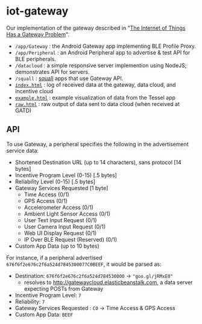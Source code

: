 iot-gateway
===========

Our implementation of the gateway described in "[The Internet of Things Has a Gateway Problem](http://dl.acm.org/citation.cfm?id=2699344)". 

- `/app/Gateway` : the Android Gateway app implementing BLE Profile Proxy.
- `/app/Peripheral` : an Android Peripheral app to advertise & test API for BLE peripherals.
- `/datacloud` : a simple responsive server implemention using NodeJS; demonstrates API for servers.
- `/squall` : [squall](https://github.com/helena-project/squall) apps that use Gateway API.
- [`index.html`](http://htmlpreview.github.io/?https://github.com/lab11/iot-gateway/blob/master/index.html) : log of received data at the gateway, data cloud, and incentive cloud
- [`example.html`](http://htmlpreview.github.io/?https://github.com/lab11/iot-gateway/blob/master/example.html) : example visualization of data from the Tessel app
- [`raw.html`](http://htmlpreview.github.io/?https://github.com/lab11/iot-gateway/blob/master/raw.html) : raw output of data sent to data cloud (when received at GATD)


API
---

To use Gateway, a peripheral specifies the following in the advertisement service data:
- Shortened Destination URL (up to 14 characters), sans protocol [14 bytes]
- Incentive Program Level (0-15) [.5 bytes]
- Reliability Level (0-15) [.5 bytes]
- Gateway Services Requested [1 byte]
  - Time Access (0/1)
  - GPS Access (0/1)
  - Accelerometer Access (0/1)
  - Ambient Light Sensor Access (0/1)
  - User Text Input Request (0/1)
  - User Camera Input Request (0/1)
  - Web UI Display Request (0/1)
  - IP Over BLE Request (Reserved) (0/1)
- Custom App Data (up to 10 bytes)

For instance, if a peripheral advertised `676f6f2e676c2f6a524d7845300077C0BEEF`, it would be parsed as:
- Destination: `676f6f2e676c2f6a524d784530000` -> `"goo.gl/jRMxE0"`
  - resolves to http://gatewaycloud.elasticbeanstalk.com, a data server expecting POSTs from Gateway
- Incentive Program Level: `7`
- Reliability: `7`
- Gateway Services Requested : `C0` -> Time Access & GPS Access
- Custom App Data: `BEEF`

